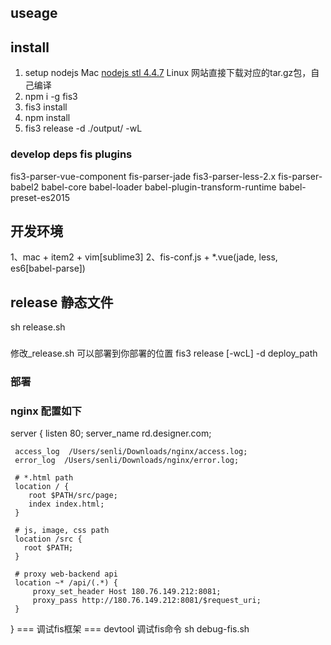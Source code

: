 ## useage

## install
1. setup nodejs
   Mac [nodejs stl 4.4.7](https://nodejs.org/)
   Linux 网站直接下载对应的tar.gz包，自己编译
2. npm i -g fis3
3. fis3 install
4. npm install
5. fis3 release -d ./output/ -wL 


### develop deps fis plugins
fis3-parser-vue-component
fis-parser-jade
fis3-parser-less-2.x
fis-parser-babel2
babel-core
babel-loader
babel-plugin-transform-runtime
babel-preset-es2015


## 开发环境
1、mac + item2 + vim[sublime3]
2、fis-conf.js +  *.vue(jade, less, es6[babel-parse])

## release 静态文件
sh release.sh
###
  修改_release.sh 可以部署到你部署的位置
  fis3 release [-wcL] -d deploy_path
### 部署
### nginx 配置如下
   server
   {
     listen 80;
     server_name rd.designer.com;

     access_log  /Users/senli/Downloads/nginx/access.log;
     error_log  /Users/senli/Downloads/nginx/error.log;

     # *.html path
     location / {
        root $PATH/src/page;
        index index.html;
     }

     # js, image, css path
     location /src {
       root $PATH;
     }

     # proxy web-backend api 
     location ~* /api/(.*) {
         proxy_set_header Host 180.76.149.212:8081;
         proxy_pass http://180.76.149.212:8081/$request_uri;
     }
   }
=== 调试fis框架 ===
devtool 调试fis命令
sh debug-fis.sh










